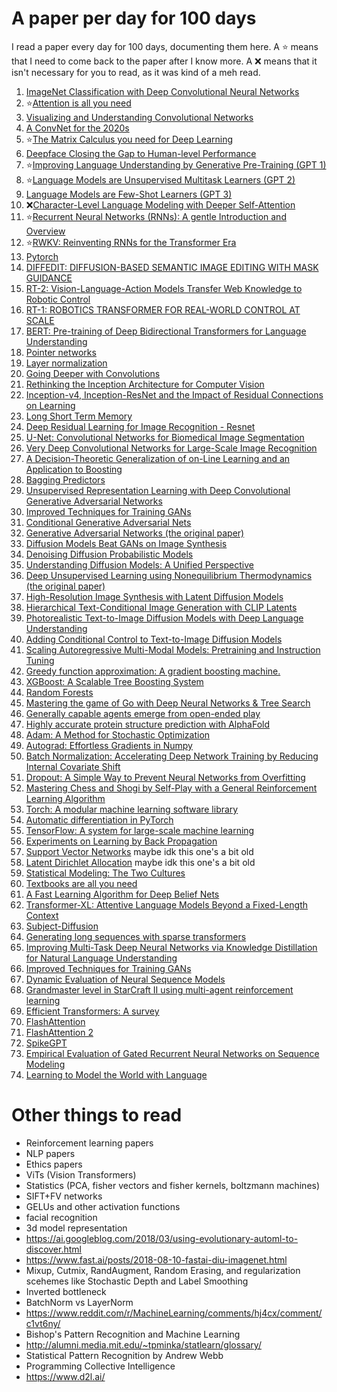 # A paper per day for 100 days
I read a paper every day for 100 days, documenting them here. A ⭐ means that I need to come back to the paper after I know more. A ❌ means that it isn't necessary for you to read, as it was kind of a meh read.

1. [ImageNet Classification with Deep Convolutional Neural Networks](https://proceedings.neurips.cc/paper_files/paper/2012/file/c399862d3b9d6b76c8436e924a68c45b-Paper.pdf)
1. ⭐[Attention is all you need](https://arxiv.org/abs/1706.03762)
1. [Visualizing and Understanding Convolutional Networks](https://arxiv.org/abs/1311.2901)
1. [A ConvNet for the 2020s](https://arxiv.org/pdf/2201.03545.pdf)
1. ⭐[The Matrix Calculus you need for Deep Learning](https://arxiv.org/pdf/1802.01528.pdf)
1. [Deepface Closing the Gap to Human-level Performance](https://research.facebook.com/file/266870805034649/deepface-closing-the-gap-to-human-level-performance-in-face-verification.pdf)
1. ⭐[Improving Language Understanding by Generative Pre-Training (GPT 1)](https://cdn.openai.com/research-covers/language-unsupervised/language_understanding_paper.pdf)
1. ⭐[Language Models are Unsupervised Multitask Learners (GPT 2)](https://cdn.openai.com/better-language-models/language_models_are_unsupervised_multitask_learners.pdf)
1. [Language Models are Few-Shot Learners (GPT 3)](https://arxiv.org/abs/2005.14165)
2. ❌[Character-Level Language Modeling with Deeper Self-Attention](https://arxiv.org/abs/1808.04444)
3. ⭐[Recurrent Neural Networks (RNNs): A gentle Introduction and Overview](https://arxiv.org/abs/1912.05911)
4. ⭐[RWKV: Reinventing RNNs for the Transformer Era](https://arxiv.org/abs/2305.13048)
6. [Pytorch](https://arxiv.org/pdf/1912.01703.pdf)
5. [DIFFEDIT: DIFFUSION-BASED SEMANTIC IMAGE EDITING WITH MASK GUIDANCE](https://arxiv.org/pdf/2210.11427.pdf)
6. [RT-2: Vision-Language-Action Models Transfer Web Knowledge to Robotic Control](https://robotics-transformer2.github.io/assets/rt2.pdf)
7. [RT-1: ROBOTICS TRANSFORMER FOR REAL-WORLD CONTROL AT SCALE](https://robotics-transformer.github.io/assets/rt1.pdf)
1. [BERT: Pre-training of Deep Bidirectional Transformers for Language Understanding](https://arxiv.org/abs/1810.04805)
1. [Pointer networks](https://arxiv.org/abs/1506.03134)
1. [Layer normalization](https://arxiv.org/abs/1607.06450)
1. [Going Deeper with Convolutions](https://arxiv.org/abs/1409.4842)
1. [Rethinking the Inception Architecture for Computer Vision](https://arxiv.org/abs/1512.00567)
1. [Inception-v4, Inception-ResNet and the Impact of Residual Connections on Learning](https://arxiv.org/abs/1602.07261)
1. [Long Short Term Memory](https://citeseerx.ist.psu.edu/viewdoc/summary?doi=10.1.1.13.634)
1. [Deep Residual Learning for Image Recognition - Resnet](https://arxiv.org/abs/1512.03385)
1. [U-Net: Convolutional Networks for Biomedical Image Segmentation](https://arxiv.org/abs/1505.04597)
1. [Very Deep Convolutional Networks for Large-Scale Image Recognition](https://arxiv.org/abs/1409.1556)
1. [A Decision-Theoretic Generalization of on-Line Learning and an Application to Boosting](https://citeseerx.ist.psu.edu/viewdoc/summary?doi=10.1.1.32.8918)
1. [Bagging Predictors](https://link.springer.com/article/10.1023/A:1018054314350)
1. [Unsupervised Representation Learning with Deep Convolutional Generative Adversarial Networks](https://arxiv.org/abs/1511.06434)
1. [Improved Techniques for Training GANs](https://arxiv.org/abs/1606.03498)
1. [Conditional Generative Adversarial Nets](https://arxiv.org/abs/1411.1784)
1. [Generative Adversarial Networks (the original paper)](https://arxiv.org/abs/1406.2661)
1. [Diffusion Models Beat GANs on Image Synthesis](https://arxiv.org/abs/2105.05233)
1. [Denoising Diffusion Probabilistic Models](https://arxiv.org/abs/2006.11239)
1. [Understanding Diffusion Models: A Unified Perspective](https://arxiv.org/abs/2208.11970)
1. [Deep Unsupervised Learning using Nonequilibrium Thermodynamics (the original paper)](https://arxiv.org/abs/1503.03585)
1. [High-Resolution Image Synthesis with Latent Diffusion Models](https://arxiv.org/abs/2112.10752)
1. [Hierarchical Text-Conditional Image Generation with CLIP Latents](https://arxiv.org/pdf/2204.06125.pdf)
1. [Photorealistic Text-to-Image Diffusion Models with Deep Language Understanding](https://arxiv.org/pdf/2205.11487.pdf)
1. [Adding Conditional Control to Text-to-Image Diffusion Models](https://arxiv.org/abs/2302.05543)
1. [Scaling Autoregressive Multi-Modal Models: Pretraining and Instruction Tuning](https://ai.meta.com/research/publications/scaling-autoregressive-multi-modal-models-pretraining-and-instruction-tuning/)
1. [Greedy function approximation: A gradient boosting machine.](https://projecteuclid.org/journals/annals-of-statistics/volume-29/issue-5/Greedy-function-approximation-A-gradient-boosting-machine/10.1214/aos/1013203451.full)
1. [XGBoost: A Scalable Tree Boosting System](https://arxiv.org/abs/1603.02754)
1. [Random Forests](https://citeseerx.ist.psu.edu/viewdoc/summary?doi=10.1.1.125.5395)
1. [Mastering the game of Go with Deep Neural Networks & Tree Search](https://www.deepmind.com/publications/mastering-the-game-of-go-with-deep-neural-networks-tree-search)
1. [Generally capable agents emerge from open-ended play](https://www.deepmind.com/blog/generally-capable-agents-emerge-from-open-ended-play)
1. [Highly accurate protein structure prediction with AlphaFold](https://www.deepmind.com/publications/highly-accurate-protein-structure-prediction-with-alphafold)
1. [Adam: A Method for Stochastic Optimization](https://arxiv.org/abs/1412.6980)
1. [Autograd: Effortless Gradients in Numpy](https://indico.ijclab.in2p3.fr/event/2914/contributions/6483/subcontributions/180/attachments/6060/7185/automl-short.pdf)
1. [Batch Normalization: Accelerating Deep Network Training by Reducing Internal Covariate Shift](http://proceedings.mlr.press/v37/ioffe15.html)
1. [Dropout: A Simple Way to Prevent Neural Networks from Overfitting](https://jmlr.org/papers/v15/srivastava14a.html)
1. [Mastering Chess and Shogi by Self-Play with a General Reinforcement Learning Algorithm](https://arxiv.org/abs/1712.01815)
1. [Torch: A modular machine learning software library](https://publications.idiap.ch/attachments/reports/2002/rr02-46.pdf)
1. [Automatic differentiation in PyTorch](https://openreview.net/pdf?id=BJJsrmfCZ)
1. [TensorFlow: A system for large-scale machine learning](https://research.google/pubs/pub45381/)
1. [Experiments on Learning by Back Propagation](https://citeseerx.ist.psu.edu/viewdoc/download?doi=10.1.1.70.878&rep=rep1&type=pdf)
1. [Support Vector Networks](https://citeseerx.ist.psu.edu/viewdoc/download?doi=10.1.1.15.9362&rep=rep1&type=pdf) maybe idk this one's a bit old
1. [Latent Dirichlet Allocation](http://citeseerx.ist.psu.edu/viewdoc/download?doi=10.1.1.80.7000&rep=rep1&type=pdf) maybe idk this one's a bit old
1. [Statistical Modeling: The Two Cultures](https://citeseerx.ist.psu.edu/viewdoc/download?doi=10.1.1.156.4933&rep=rep1&type=pdf)
1. [Textbooks are all you need](https://arxiv.org/abs/2306.11644)
2. [A Fast Learning Algorithm for Deep Belief Nets](https://www.cs.utoronto.ca/~hinton/absps/ncfast.pdf)
3. [Transformer-XL: Attentive Language Models Beyond a Fixed-Length Context](https://arxiv.org/abs/1901.02860)
4. [Subject-Diffusion](https://github.com/OPPO-Mente-Lab/Subject-Diffusion)
5. [Generating long sequences with sparse transformers](https://arxiv.org/abs/1904.10509)
6. [Improving Multi-Task Deep Neural Networks via Knowledge Distillation for Natural Language Understanding](https://arxiv.org/abs/1904.09482)
7. [Improved Techniques for Training GANs](https://arxiv.org/abs/1606.03498)
8. [Dynamic Evaluation of Neural Sequence Models](https://arxiv.org/abs/1709.07432)
9. [Grandmaster level in StarCraft II using multi-agent reinforcement learning](https://www.nature.com/articles/s41586-019-1724-z.epdf?author_access_token=lZH3nqPYtWJXfDA10W0CNNRgN0jAjWel9jnR3ZoTv0PSZcPzJFGNAZhOlk4deBCKzKm70KfinloafEF1bCCXL6IIHHgKaDkaTkBcTEv7aT-wqDoG1VeO9-wO3GEoAMF9bAOt7mJ0RWQnRVMbyfgH9A%3D%3D)
10. [Efficient Transformers: A survey](https://arxiv.org/pdf/2009.06732.pdf)
11. [FlashAttention](https://arxiv.org/abs/2205.14135)
12. [FlashAttention 2](https://tridao.me/publications/flash2/flash2.pdf)
13. [SpikeGPT](https://arxiv.org/abs/2302.13939)
14. [Empirical Evaluation of Gated Recurrent Neural Networks on Sequence Modeling](https://arxiv.org/abs/1412.3555)
15. [Learning to Model the World with Language](https://arxiv.org/abs/2308.01399)

# Other things to read  
- Reinforcement learning papers
- NLP papers
- Ethics papers
- ViTs (Vision Transformers)
- Statistics (PCA, fisher vectors and fisher kernels, boltzmann machines)
- SIFT+FV networks
- GELUs and other activation functions
- facial recognition
- 3d model representation
- https://ai.googleblog.com/2018/03/using-evolutionary-automl-to-discover.html
- https://www.fast.ai/posts/2018-08-10-fastai-diu-imagenet.html
- Mixup, Cutmix, RandAugment, Random Erasing, and regularization scehemes like Stochastic Depth and Label Smoothing
- Inverted bottleneck
- BatchNorm vs LayerNorm
- https://www.reddit.com/r/MachineLearning/comments/hj4cx/comment/c1vt6ny/
- Bishop's Pattern Recognition and Machine Learning
- http://alumni.media.mit.edu/~tpminka/statlearn/glossary/
- Statistical Pattern Recognition by Andrew Webb
- Programming Collective Intelligence
- https://www.d2l.ai/
